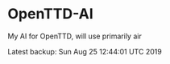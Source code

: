 # OpenTTD-AI
My AI for OpenTTD, will use primarily air

Latest backup: Sun Aug 25 12:44:01 UTC 2019
